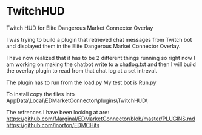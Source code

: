 # TwitchHUD
Twitch HUD for Elite Dangerous Market Connector Overlay

I was trying to build a plugin that retrieved chat messages from Twitch bot and displayed them in the Elite Dangerous Market Connector Overlay.

I have now realized that it has to be 2 different things running so right now I am working on making the chatbot write to a chatlog.txt and then I will build the overlay plugin to read from that chat log at a set intreval.

The plugin has to run from the load.py My test bot is Run.py

To install copy the files into AppData\Local\EDMarketConnector\plugins\TwitchHUD\


The refrences I have been looking at are:
https://github.com/Marginal/EDMarketConnector/blob/master/PLUGINS.md
https://github.com/inorton/EDMCHits
